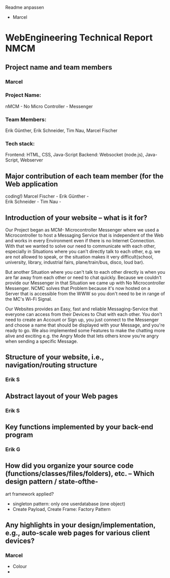 Readme anpassen
- Marcel

# WebEngineering Technical Report NMCM

## Project name and team members
### Marcel

### Project Name: 
nMCM - No Micro Controller - Messenger

### Team Members: 
Erik Günther, Erik Schneider, Tim Nau, Marcel Fischer

### Tech stack:
Frontend: HTML, CSS, Java-Script
Backend: Websocket (node.js), Java-Script, Webserver

## Major contribution of each team member (for the Web application
coding!)
Marcel Fischer - 
Erik Günther -   
Erik Schneider - 
Tim Nau -

## Introduction of your website – what is it for?
Our Project began as MCM- Microcontroller Messenger where we used a Microcontroller to host a Messaging Service that is independent of the Web and works in every Environment even if there is no Internet Connection. With that we wanted to solve our need to communicate with each other, especially in Situations where you can't directly talk to each other, e.g. we are not allowed to speak, or the situation makes it very difficult(school, university, library, industrial fairs, plane/train/bus, disco, loud bar).

But another Situation where you can't talk to each other directly is when you are far away from each other or need to chat quickly. Because we couldn't provide our Messenger in that Situation we came up with No Microcontroller Messenger. NCMC solves that Problem because it's now hosted on a Server that is accessible from the WWW so you don't need to be in range of the MC's Wi-Fi Signal.

Our Websites provides an Easy, fast and reliable Messaging-Service that everyone can access from their Devices to Chat with each other. You don't need to create an Account or Sign up, you just connect to the Messenger and choose a name that should be displayed with your Message, and you're ready to go. We also implemented some Features to make the chatting more alive and exciting e.g. the Angry Mode that lets others know you're angry when sending a specific Message.




## Structure of your website, i.e., navigation/routing structure
### Erik S

## Abstract layout of your Web pages
### Erik S

## Key functions implemented by your back-end program
### Erik G

## How did you organize your source code (functions/classes/files/folders), etc. – Which design pattern / state-ofthe-
art framework applied?
- singleton pattern: only one userdatabase (one object)
- Create Payload, Create Frame: Factory Pattern  


## Any highlights in your design/implementation, e.g., auto-scale web pages for various client devices?
### Marcel
- Colour
- 
